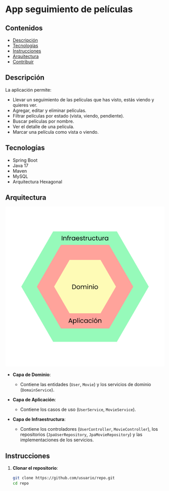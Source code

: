 # App seguimiento de películas

## Contenidos
- [Descripción](#descripción)
- [Tecnologías](#tecnologías)
- [Instrucciones](#instrucciones)
- [Arquitectura](#arquitectura)
- [Contribuir](#contribuir)

## Descripción
La aplicación permite:
- Llevar un seguimiento de las películas que has visto, estás viendo y quieres ver.
- Agregar, editar y eliminar películas.
- Filtrar películas por estado (vista, viendo, pendiente).
- Buscar películas por nombre.
- Ver el detalle de una película.
- Marcar una película como vista o viendo.

## Tecnologías
- Spring Boot
- Java 17
- Maven
- MySQL
- Arquitectura Hexagonal
## Arquitectura

![Diagrama Hexagonal](assets/images/9eqcL7e.png)

- **Capa de Dominio**:
    - Contiene las entidades (`User`, `Movie`) y los servicios de dominio (`DomainService`).

- **Capa de Aplicación**:
    - Contiene los casos de uso (`UserService`, `MovieService`).

- **Capa de Infraestructura**:
    - Contiene los controladores (`UserController`, `MovieController`), los repositorios (`JpaUserRepository`, `JpaMovieRepository`) y las implementaciones de los servicios.

## Instrucciones
1. **Clonar el repositorio**:
   ```bash
   git clone https://github.com/usuario/repo.git
   cd repo
